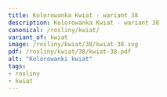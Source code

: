 ```yaml
---
title: Kolorowanka Kwiat - wariant 38
description: Kolorowanka Kwiat - wariant 38
canonical: /rosliny/kwiat/
variant_of: kwiat
image: /rosliny/kwiat/38/kwiat-38.svg
pdf: /rosliny/kwiat/38/kwiat-38.pdf
alt: "Kolorowanki kwiat"
tags:
- rosliny
- kwiat
---
```

